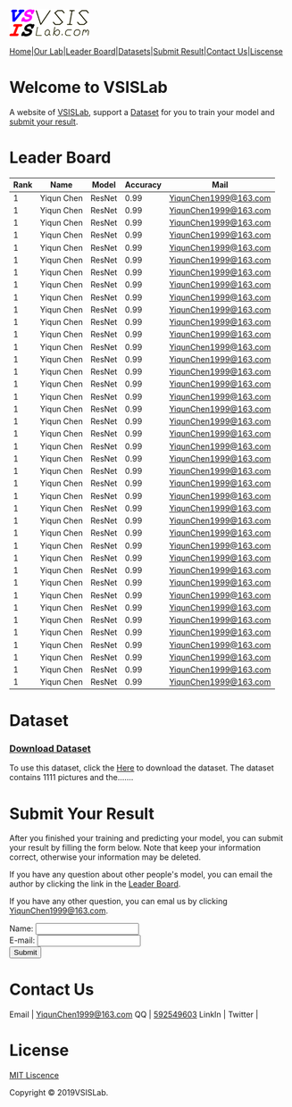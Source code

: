 <a href="http://www.vsislab.com">
<img src="https://raw.githubusercontent.com/YiqunChen1999/YiqunChen1999.github.io/master/logo-m.png" alt="VSISLab">
</a>

[Home](https://YiqunChen1999.github.io)|[Our Lab](http://www.vsislab.com/)|[Leader Board](#leader-board)|[Datasets](#dataset)|[Submit Result](#submit-your-result)|[Contact Us](#contact-us)|[Liscense](#license)




# Welcome to VSISLab

A website of [VSISLab](http://www.vsislab.com), support a [Dataset](#dataset) for you to train your model and [submit your result](#submit-your-result).



# Leader Board

Rank|Name|Model|Accuracy|Mail
----|----|-----|--------|----
1   |Yiqun Chen|ResNet|0.99   |<YiqunChen1999@163.com>
1   |Yiqun Chen|ResNet|0.99   |<YiqunChen1999@163.com>
1   |Yiqun Chen|ResNet|0.99   |<YiqunChen1999@163.com>
1   |Yiqun Chen|ResNet|0.99   |<YiqunChen1999@163.com>
1   |Yiqun Chen|ResNet|0.99   |<YiqunChen1999@163.com>
1   |Yiqun Chen|ResNet|0.99   |<YiqunChen1999@163.com>
1   |Yiqun Chen|ResNet|0.99   |<YiqunChen1999@163.com>
1   |Yiqun Chen|ResNet|0.99   |<YiqunChen1999@163.com>
1   |Yiqun Chen|ResNet|0.99   |<YiqunChen1999@163.com>
1   |Yiqun Chen|ResNet|0.99   |<YiqunChen1999@163.com>
1   |Yiqun Chen|ResNet|0.99   |<YiqunChen1999@163.com>
1   |Yiqun Chen|ResNet|0.99   |<YiqunChen1999@163.com>
1   |Yiqun Chen|ResNet|0.99   |<YiqunChen1999@163.com>
1   |Yiqun Chen|ResNet|0.99   |<YiqunChen1999@163.com>
1   |Yiqun Chen|ResNet|0.99   |<YiqunChen1999@163.com>
1   |Yiqun Chen|ResNet|0.99   |<YiqunChen1999@163.com>
1   |Yiqun Chen|ResNet|0.99   |<YiqunChen1999@163.com>
1   |Yiqun Chen|ResNet|0.99   |<YiqunChen1999@163.com>
1   |Yiqun Chen|ResNet|0.99   |<YiqunChen1999@163.com>
1   |Yiqun Chen|ResNet|0.99   |<YiqunChen1999@163.com>
1   |Yiqun Chen|ResNet|0.99   |<YiqunChen1999@163.com>
1   |Yiqun Chen|ResNet|0.99   |<YiqunChen1999@163.com>
1   |Yiqun Chen|ResNet|0.99   |<YiqunChen1999@163.com>
1   |Yiqun Chen|ResNet|0.99   |<YiqunChen1999@163.com>
1   |Yiqun Chen|ResNet|0.99   |<YiqunChen1999@163.com>
1   |Yiqun Chen|ResNet|0.99   |<YiqunChen1999@163.com>
1   |Yiqun Chen|ResNet|0.99   |<YiqunChen1999@163.com>
1   |Yiqun Chen|ResNet|0.99   |<YiqunChen1999@163.com>
1   |Yiqun Chen|ResNet|0.99   |<YiqunChen1999@163.com>
1   |Yiqun Chen|ResNet|0.99   |<YiqunChen1999@163.com>
1   |Yiqun Chen|ResNet|0.99   |<YiqunChen1999@163.com>
1   |Yiqun Chen|ResNet|0.99   |<YiqunChen1999@163.com>
1   |Yiqun Chen|ResNet|0.99   |<YiqunChen1999@163.com>
1   |Yiqun Chen|ResNet|0.99   |<YiqunChen1999@163.com>
1   |Yiqun Chen|ResNet|0.99   |<YiqunChen1999@163.com>
1   |Yiqun Chen|ResNet|0.99   |<YiqunChen1999@163.com>
1   |Yiqun Chen|ResNet|0.99   |<YiqunChen1999@163.com>
1   |Yiqun Chen|ResNet|0.99   |<YiqunChen1999@163.com>
1   |Yiqun Chen|ResNet|0.99   |<YiqunChen1999@163.com>
1   |Yiqun Chen|ResNet|0.99   |<YiqunChen1999@163.com>



# Dataset

### [Download Dataset](https://github.com/YiqunChen1999/YiqunChen1999.github.io/blob/master/house-prices-advanced-regression-techniques.zip?raw=true)

To use this dataset, click the [Here](https://github.com/YiqunChen1999/YiqunChen1999.github.io/blob/master/house-prices-advanced-regression-techniques.zip?raw=true) to download the dataset.
The dataset contains 1111 pictures and the.......



# Submit Your Result

After you finished your training and predicting your model, you can submit your result by filling the form below. Note that keep your information correct, otherwise your information may be deleted.

If you have any question about other people's model, you can email the author by clicking the link in the [Leader Board](#leader-board).

If you have any other question, you can emal us by clicking <YiqunChen1999@163.com>.

<form action="https://raw.githubusercontent.com/YiqunChen1999/YiqunChen1999.github.io/master/Processing.php" method="get">
Name: <input type="text" name="name"><br>
E-mail: <input type="text" name="email"><br>
<input type="submit">
</form>


# Contact Us

Email | <YiqunChen1999@163.com>
QQ | [592549603](https://www.imqq.com/)
LinkIn | 
Twitter | 


# License

[MIT Liscence](https://raw.githubusercontent.com/YiqunChen1999/YiqunChen1999.github.io/master/LICENSE.txt)

Copyright © 2019VSISLab. 
